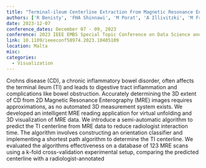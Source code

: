 ```yaml
---
title: "Terminal-ileum Centerline Extraction From Magnetic Resonance Enterography Data Of Crohns Disease Patients*"
authors: ['R Benisty', 'FHA Shinnawi', 'M Porat', 'A Illivitzki', 'M Freiman']
date: 2023-12-07
conference_dates: December 07 - 09, 2023
conference: 2023 IEEE EMBS Special Topic Conference on Data Science and Engineering in Healthcare, Medicine and Biology
link: 10.1109/ieeeconf58974.2023.10405109
location: Malta
misc:  
categories: 
  - Visualization
---
```

Crohns disease (CD), a chronic inflammatory bowel disorder, often affects the terminal ileum (TI) and leads to digestive tract inflammation and complications like bowel obstruction. Accurately determining the 3D extent of CD from 2D Magnetic Resonance Enterography (MRE) images requires approximations, as no automated 3D measurement system exists. We developed an intelligent MRE reading application for virtual unfolding and 3D visualization of MRE data. We introduce a semi-automatic algorithm to predict the TI centerline from MRE data to reduce radiologist interaction time. The algorithm involves constructing an orientation classifier and implementing a shortest path algorithm to determine the TI centerline. We evaluated the algorithms effectiveness on a database of 123 MRE scans using a k-fold cross-validation experimental setup, comparing the predicted centerline with a radiologist-annotated
                    